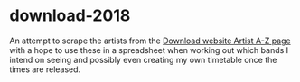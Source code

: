 # download-2018 #

An attempt to scrape the artists from the [Download website Artist A-Z page](https://downloadfestival.co.uk/artists-a-z/) with a hope to use these in a spreadsheet when working out which bands I intend on seeing and possibly even creating my own timetable once the times are released.
